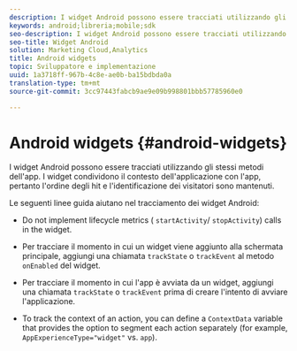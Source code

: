 ```yaml
---
description: I widget Android possono essere tracciati utilizzando gli stessi metodi dell'app. I widget condividono il contesto dell'applicazione con l'app, pertanto l'ordine degli hit e l'identificazione dei visitatori sono mantenuti.
keywords: android;libreria;mobile;sdk
seo-description: I widget Android possono essere tracciati utilizzando gli stessi metodi dell'app. I widget condividono il contesto dell'applicazione con l'app, pertanto l'ordine degli hit e l'identificazione dei visitatori sono mantenuti.
seo-title: Widget Android
solution: Marketing Cloud,Analytics
title: Android widgets
topic: Sviluppatore e implementazione
uuid: 1a3718ff-967b-4c8e-ae0b-ba15bdbda0a
translation-type: tm+mt
source-git-commit: 3cc97443fabcb9ae9e09b998801bbb57785960e0

---
```



# Android widgets {#android-widgets}

I widget Android possono essere tracciati utilizzando gli stessi metodi dell'app. I widget condividono il contesto dell'applicazione con l'app, pertanto l'ordine degli hit e l'identificazione dei visitatori sono mantenuti.

Le seguenti linee guida aiutano nel tracciamento dei widget Android:

* Do not implement lifecycle metrics ( `startActivity`/ `stopActivity`) calls in the widget.

* Per tracciare il momento in cui un widget viene aggiunto alla schermata principale, aggiungi una chiamata `trackState` o `trackEvent` al metodo `onEnabled` del widget.

* Per tracciare il momento in cui l'app è avviata da un widget, aggiungi una chiamata `trackState` o `trackEvent` prima di creare l'intento di avviare l'applicazione.

* To track the context of an action, you can define a `ContextData` variable that provides the option to segment each action separately (for example, `AppExperienceType="widget"` vs. `app`).

